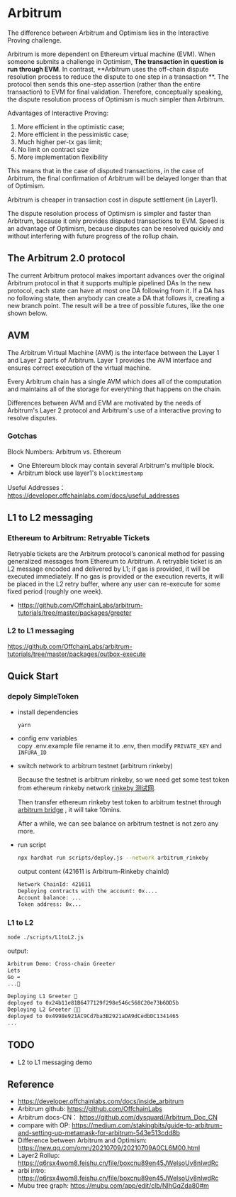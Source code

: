 # Arbitrum

The difference between Arbitrum and Optimism lies in the Interactive Proving challenge.

Arbitrum is more dependent on Ethereum virtual machine (EVM). When someone submits a challenge in Optimism, **The transaction in question is run through EVM**. In contrast, **Arbitrum uses the off-chain dispute resolution process to reduce the dispute to one step in a transaction **. The protocol then sends this one-step assertion (rather than the entire transaction) to EVM for final validation. Therefore, conceptually speaking, the dispute resolution process of Optimism is much simpler than Arbitrum.

Advantages of Interactive Proving:

1. More efficient in the optimistic case;
2. More efficient in the pessimistic case;
3. Much higher per-tx gas limit;
4. No limit on contract size
5. More implementation flexibility

This means that in the case of disputed transactions, in the case of Arbitrum, the final confirmation of Arbitrum will be delayed longer than that of Optimism.

Arbitrum is cheaper in transaction cost in dispute settlement (in Layer1).

The dispute resolution process of Optimism is simpler and faster than Arbitrum, because it only provides disputed transactions to EVM. Speed is an advantage of Optimism, because disputes can be resolved quickly and without interfering with future progress of the rollup chain.

## The Arbitrum 2.0 protocol

The current Arbitrum protocol makes important advances over the original Arbitrum protocol in that it supports multiple pipelined DAs In the new protocol, each state can have at most one DA following from it. If a DA has no following state, then anybody can create a DA that follows it, creating a new branch point. The result will be a tree of possible futures, like the one shown below.

## AVM

The Arbitrum Virtual Machine (AVM) is the interface between the Layer 1 and Layer 2 parts of Arbitrum. Layer 1 provides the AVM interface and ensures correct execution of the virtual machine.

Every Arbitrum chain has a single AVM which does all of the computation and maintains all of the storage for everything that happens on the chain.

Differences between AVM and EVM are motivated by the needs of Arbitrum's Layer 2 protocol and Arbitrum's use of a interactive proving to resolve disputes.

### Gotchas

Block Numbers: Arbitrum vs. Ethereum

- One Ehtereum block may contain several Arbitrum's multiple block.
- Arbitrum block use layer1's `blocktimestamp`

Useful Addresses： <https://developer.offchainlabs.com/docs/useful_addresses>

## L1 to L2 messaging

### Ethereum to Arbitrum: Retryable Tickets

Retryable tickets are the Arbitrum protocol’s canonical method for passing generalized messages from Ethereum to Arbitrum. A retryable ticket is an L2 message encoded and delivered by L1; if gas is provided, it will be executed immediately. If no gas is provided or the execution reverts, it will be placed in the L2 retry buffer, where any user can re-execute for some fixed period (roughly one week).

- <https://github.com/OffchainLabs/arbitrum-tutorials/tree/master/packages/greeter>

### L2 to L1 messaging

<https://github.com/OffchainLabs/arbitrum-tutorials/tree/master/packages/outbox-execute>

## Quick Start

### depoly SimpleToken

- install dependencies

  ```bash
  yarn
  ```

- config env variables  
  copy .env.example file rename it to .env, then modify `PRIVATE_KEY` and `INFURA_ID`

- switch network to arbitrum testnet (arbitrum rinkeby)

  Because the testnet is arbitrum rinkeby, so we need get some test token from ethereum rinkeby network [rinkeby 测试网](https://faucet.rinkeby.io/).

  Then transfer ethereum rinkeby test token to arbitrum testnet through [arbitrum bridge](https://bridge.arbitrum.io/) , it will take 10mins.

  After a while, we can see balance on arbitrum testnet is not zero any more.

- run script

  ```bash
  npx hardhat run scripts/deploy.js --network arbitrum_rinkeby
  ```

  output content (421611 is Arbitrum-Rinkeby chainId)

  ```bash
  Network ChainId: 421611
  Deploying contracts with the account: 0x....
  Account balance: ...
  Token address: 0x...
  ```

### L1 to L2

```sh
node ./scripts/L1toL2.js
```

output:

```sh
Arbitrum Demo: Cross-chain Greeter
Lets
Go ➡️
...🚀

Deploying L1 Greeter 👋
deployed to 0x24b11e81B6477129f298e546c568C20e73b6DD5b
Deploying L2 Greeter 👋👋
deployed to 0x4998e921AC9Cd7ba3B2921aDA9dCedbDC1341465
...
```

## TODO

- L2 to L1 messaging demo

## Reference

- <https://developer.offchainlabs.com/docs/inside_arbitrum>
- Arbitrum github: <https://github.com/OffchainLabs>
- Arbitrum docs-CN： <https://github.com/dysquard/Arbitrum_Doc_CN>
- compare with OP: <https://medium.com/stakingbits/guide-to-arbitrum-and-setting-up-metamask-for-arbitrum-543e513cdd8b>
- Difference between Arbitrum and Optimism: <https://new.qq.com/omn/20210709/20210709A0CL6M00.html>
- Layer2 Rollup: <https://q6rsx4wom8.feishu.cn/file/boxcnu89en45JWelsoUv8nIwdRc>
- arbi intro: <https://q6rsx4wom8.feishu.cn/file/boxcnu89en45JWelsoUv8nIwdRc>
- Mubu tree graph: <https://mubu.com/app/edit/clb/NIhGqZda80#m>

